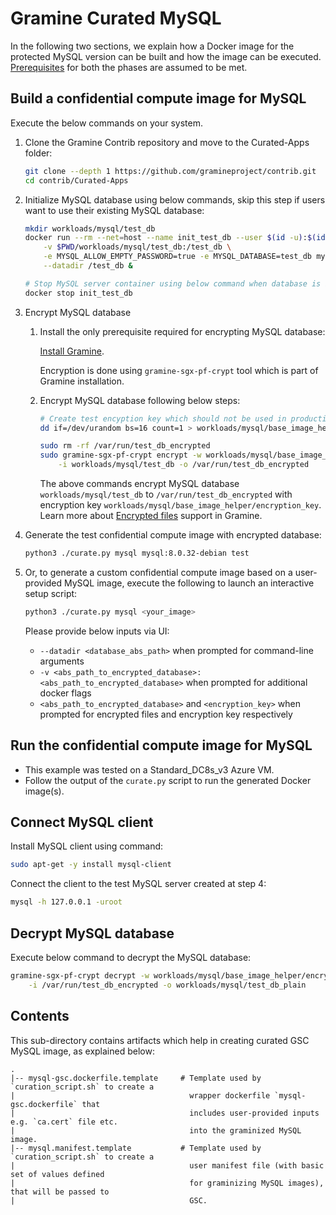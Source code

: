 # Gramine Curated MySQL

In the following two sections, we explain how a Docker image for the protected MySQL version can
be built and how the image can be executed.
[Prerequisites](https://github.com/gramineproject/contrib/tree/master/Curated-Apps/README.md) for
both the phases are assumed to be met.

## Build a confidential compute image for MySQL

Execute the below commands on your system.

1. Clone the Gramine Contrib repository and move to the Curated-Apps folder:
   ```sh
   git clone --depth 1 https://github.com/gramineproject/contrib.git
   cd contrib/Curated-Apps
   ```

2. Initialize MySQL database using below commands, skip this step if users want to use their
   existing MySQL database:
   ```sh
   mkdir workloads/mysql/test_db
   docker run --rm --net=host --name init_test_db --user $(id -u):$(id -g) \
       -v $PWD/workloads/mysql/test_db:/test_db \
       -e MYSQL_ALLOW_EMPTY_PASSWORD=true -e MYSQL_DATABASE=test_db mysql:8.0.32-debian \
       --datadir /test_db &

   # Stop MySQL server container using below command when database is initialized
   docker stop init_test_db
   ```

3. Encrypt MySQL database

   1. Install the only prerequisite required for encrypting MySQL database:

      [Install Gramine](https://gramine.readthedocs.io/en/latest/quickstart.html#install-gramine).

      Encryption is done using `gramine-sgx-pf-crypt` tool which is part of Gramine installation.

   2. Encrypt MySQL database following below steps:
      ```sh
      # Create test encyption key which should not be used in production
      dd if=/dev/urandom bs=16 count=1 > workloads/mysql/base_image_helper/encryption_key

      sudo rm -rf /var/run/test_db_encrypted
      sudo gramine-sgx-pf-crypt encrypt -w workloads/mysql/base_image_helper/encryption_key \
          -i workloads/mysql/test_db -o /var/run/test_db_encrypted
      ```
      The above commands encrypt MySQL database `workloads/mysql/test_db` to
      `/var/run/test_db_encrypted` with encryption key
      `workloads/mysql/base_image_helper/encryption_key`.
      Learn more about [Encrypted files](https://gramine.readthedocs.io/en/stable/manifest-syntax.html#encrypted-files) support in Gramine.

4. Generate the test confidential compute image with encrypted database:
   ```sh
   python3 ./curate.py mysql mysql:8.0.32-debian test
   ```

5. Or, to generate a custom confidential compute image based on a user-provided MySQL image,
   execute the following to launch an interactive setup script:
   ```sh
   python3 ./curate.py mysql <your_image>
   ```

   Please provide below inputs via UI:
   - `--datadir <database_abs_path>` when prompted for command-line arguments
   - `-v <abs_path_to_encrypted_database>:<abs_path_to_encrypted_database>` when prompted for
     additional docker flags
   - `<abs_path_to_encrypted_database>` and `<encryption_key>` when prompted for encrypted files and
     encryption key respectively

## Run the confidential compute image for MySQL

- This example was tested on a Standard_DC8s_v3 Azure VM.
- Follow the output of the `curate.py` script to run the generated Docker image(s).

## Connect MySQL client

   Install MySQL client using command:
   ```sh
   sudo apt-get -y install mysql-client
   ```

   Connect the client to the test MySQL server created at step 4:
   ```sh
   mysql -h 127.0.0.1 -uroot
   ```

## Decrypt MySQL database

   Execute below command to decrypt the MySQL database:
   ```sh
   gramine-sgx-pf-crypt decrypt -w workloads/mysql/base_image_helper/encryption_key \
       -i /var/run/test_db_encrypted -o workloads/mysql/test_db_plain
   ```

## Contents

This sub-directory contains artifacts which help in creating curated GSC MySQL image, as explained
below:

    .
    |-- mysql-gsc.dockerfile.template     # Template used by `curation_script.sh` to create a
    |                                       wrapper dockerfile `mysql-gsc.dockerfile` that
    |                                       includes user-provided inputs e.g. `ca.cert` file etc.
    |                                       into the graminized MySQL image.
    |-- mysql.manifest.template           # Template used by `curation_script.sh` to create a
    |                                       user manifest file (with basic set of values defined
    |                                       for graminizing MySQL images), that will be passed to
    |                                       GSC.
